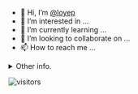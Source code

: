 - 👋 Hi, I’m [@loyep](https://github.com/loyep)
- 👀 I’m interested in ...
- 🌱 I’m currently learning ...
- 💞️ I’m looking to collaborate on ...
- 📫 How to reach me ...

<details>
  <summary>Other info.</summary>
  <br>

<!--START_SECTION:waka-->

```txt
TypeScript   1 hr 7 mins     █████████████▓░░░░░░░░░░░   54.39 %
Vue.js       37 mins         ███████▓░░░░░░░░░░░░░░░░░   30.30 %
JSON         11 mins         ██▒░░░░░░░░░░░░░░░░░░░░░░   09.06 %
Bash         5 mins          █░░░░░░░░░░░░░░░░░░░░░░░░   04.29 %
Other        1 min           ▒░░░░░░░░░░░░░░░░░░░░░░░░   01.40 %
```

<!--END_SECTION:waka-->

</details>

![visitors](https://visitor-badge.glitch.me/badge?page_id=loyep.loyep)
